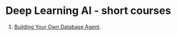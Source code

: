 # Deep Learning AI - short courses
1. [Building Your Own Database Agent]([url](https://www.deeplearning.ai/short-courses/building-your-own-database-agent/)).
